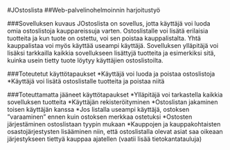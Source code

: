 #JOstoslista
##Web-palvelinohelmoinnin harjoitustyö


###Sovelluksen kuvaus
JOstoslista on sovellus, jotta käyttäjä voi luoda omia ostoslistoja kauppareissuja varten. Ostoslistalle voi lisätä erilaisia tuotteita ja kun tuote on ostettu, voi sen poistaa kauppalistalta. Yhtä kauppalistaa voi myös käyttää useampi käyttäjä. Sovelluksen ylläpitäjä voi lisäksi tarkkailla kaikkia sovellukseen lisättyjä tuotteita ja esimerkiksi sitä, kuinka usein tietty tuote löytyy käyttäjien ostoslistoilta.

###Toteutetut käyttötapaukset
*Käyttäjä voi luoda ja poistaa ostoslistoja
*Käyttäjä voi lisätä ostoslistalle tuotteita ja poistaa niitä

###Toteuttamatta jääneet käyttötapaukset
*Ylläpitäjä voi tarkastella kaikkia sovelluksen tuotteita
*Käyttäjän rekisteröityminen
*Ostoslistan jakaminen toisen käyttäjän kanssa
*Jos listalla useampi käyttäjä, ostoksen ”varaaminen” ennen kuin ostoksen merkkaa ostetuksi 
*Ostosten järjestäminen ostoslistaan tyypin mukaan
*Kauppojen ja kauppakohtaisten osastojärjestysten lisääminen niin, että ostoslistalla olevat asiat saa oikeaan järjestykseen tiettyä kauppaa ajatellen (vaatii lisää tietokantatauluja)

